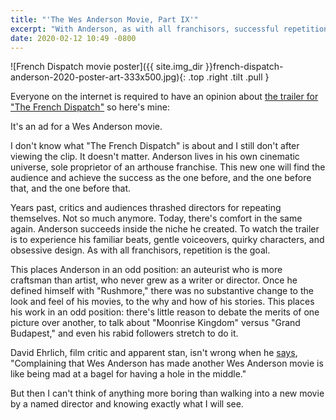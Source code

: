 ```yaml
---
title: "'The Wes Anderson Movie, Part IX'"
excerpt: "With Anderson, as with all franchisors, successful repetition is the goal."
date: 2020-02-12 10:49 -0800
---
```

![French Dispatch movie poster]({{ site.img_dir }}french-dispatch-anderson-2020-poster-art-333x500.jpg){: .top .right .tilt .pull }

Everyone on the internet is required to have an opinion about [the trailer for "The French Dispatch"](https://www.youtube.com/watch?v=TcPk2p0Zaw4) so here's mine:

It's an ad for a Wes Anderson movie.

I don't know what "The French Dispatch" is about and I still don't after viewing the clip. It doesn't matter. Anderson lives in his own cinematic universe, sole proprietor of an arthouse franchise. This new one will find the audience and achieve the success as the one before, and the one before that, and the one before that.

Years past, critics and audiences thrashed directors for repeating themselves. Not so much anymore. Today, there's comfort in the same again. Anderson succeeds inside the niche he created. To watch the trailer is to experience his familiar beats, gentle voiceovers, quirky characters, and obsessive design. As with all franchisors, repetition is the goal.

This places Anderson in an odd position: an auteurist who is more craftsman than artist, who never grew as a writer or director. Once he defined himself with "Rushmore," there was no substantive change to the look and feel of his movies, to the why and how of his stories. This places his work in an odd position: there's little reason to debate the merits of one picture over another, to talk about "Moonrise Kingdom" versus "Grand Budapest," and even his rabid followers stretch to do it.

David Ehrlich, film critic and apparent stan, isn't wrong when he [says](https://twitter.com/davidehrlich/status/1227660182555123713), "Complaining that Wes Anderson has made another Wes Anderson movie is like being mad at a bagel for having a hole in the middle."

But then I can't think of anything more boring than walking into a new movie by a named director and knowing exactly what I will see.

